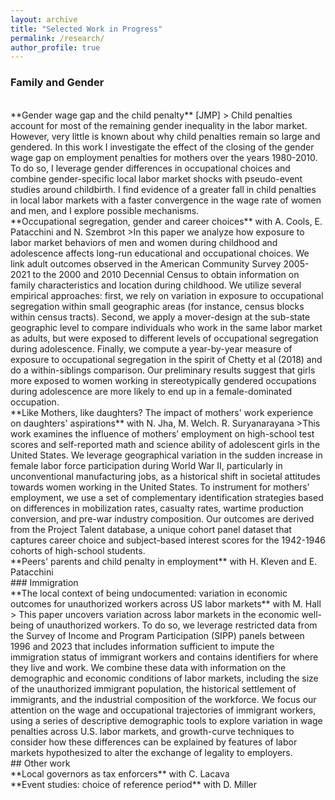 ```yaml
---
layout: archive
title: "Selected Work in Progress"
permalink: /research/
author_profile: true
---
```


### Family and Gender
<br>
**Gender wage gap and the child penalty** [JMP]
> Child penalties account for most of the remaining gender inequality in the labor market. However, very little is known about why child penalties remain so large and gendered. In this work  I investigate the effect of the closing of the gender wage gap on employment penalties for mothers over the years 1980-2010.  To do so, I leverage gender differences in occupational choices and combine gender-specific local labor market shocks with pseudo-event studies around childbirth. I find evidence of a greater fall in child penalties in local labor markets with a faster convergence in the wage rate of women and men, and I explore possible mechanisms.

<br>
**Occupational segregation, gender and career choices** with A. Cools, E. Patacchini and N. Szembrot
>In this paper we analyze how exposure to labor market behaviors of men and women during childhood and adolescence affects long-run educational and occupational choices. We link adult outcomes observed in the American Community Survey 2005-2021 to the 2000 and 2010 Decennial Census to obtain information on family characteristics and location during childhood. We utilize several empirical approaches: first, we rely on variation in exposure to occupational segregation within small geographic areas (for instance, census blocks within census tracts). Second, we apply a mover-design at the sub-state geographic level to compare individuals who work in the same labor market as adults, but were exposed to different levels of occupational segregation during adolescence. Finally, we compute a year-by-year measure of exposure to occupational segregation in the spirit of Chetty et al (2018) and do a within-siblings comparison. Our preliminary results suggest that girls more exposed to women working in stereotypically gendered occupations during adolescence are more likely to end up in a female-dominated occupation.

<br>
**Like Mothers, like daughters? The impact of mothers' work experience on daughters' aspirations** with N. Jha, M. Welch. R. Suryanarayana
>This work examines the influence of mothers’ employment on high-school test scores and self-reported math and science ability of adolescent girls in the United States. We leverage geographical variation in the sudden increase in female labor force participation during World War II, particularly in unconventional manufacturing jobs, as a historical shift in societal attitudes towards women working in the United States. To instrument for mothers’ employment, we use 
a set of complementary identification strategies based on differences in mobilization rates, casualty rates, wartime production conversion, and pre-war industry composition. Our outcomes are derived from the Project Talent database, a unique cohort panel dataset that captures career choice and subject-based interest scores for the 1942-1946 cohorts of high-school students.

<br>
**Peers' parents and child penalty in employment** with H. Kleven and E. Patacchini

<br>
### Immigration
<br>
**The local context of being undocumented: variation in economic outcomes for unauthorized workers across US labor markets** with M. Hall
> This paper uncovers variation across labor markets in the economic well-being of unauthorized workers. To do so, we leverage restricted data from the Survey of Income and Program Participation (SIPP) panels between 1996 and 2023 that includes information sufficient to impute the immigration status of immigrant workers and contains identifiers for where they live and work. We combine these data with information on the demographic and economic conditions of labor markets, including the size of the unauthorized immigrant population, the historical settlement of immigrants, and the industrial composition of the workforce. We focus our attention on the wage and occupational trajectories of immigrant workers, using a series of descriptive demographic tools to explore variation in wage penalties across U.S. labor markets, and growth-curve techniques to consider how these differences can be explained by features of labor markets hypothesized to alter the exchange of legality to employers.

<br>
## Other work 
<br>
**Local governors as tax enforcers** with C. Lacava

<br>
**Event studies: choice of reference period** with D. Miller

